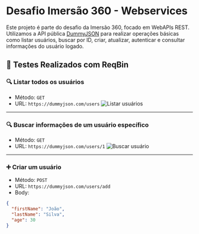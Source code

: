 # Desafio Imersão 360 - Webservices

Este projeto é parte do desafio da Imersão 360, focado em WebAPIs REST. Utilizamos a API pública [DummyJSON](https://dummyjson.com/docs/users) para realizar operações básicas como listar usuários, buscar por ID, criar, atualizar, autenticar e consultar informações do usuário logado.

## 🧪 Testes Realizados com ReqBin

### 🔍 Listar todos os usuários
- Método: `GET`
- URL: `https://dummyjson.com/users`
![Listar usuários](prints/listar-usuarios.png)

---

### 🔍 Buscar informações de um usuário específico
- Método: `GET`
- URL: `https://dummyjson.com/users/1`
![Buscar usuário](prints/buscar-usuario.png)

---

### ➕ Criar um usuário
- Método: `POST`
- URL: `https://dummyjson.com/users/add`
- Body:
```json
{
  "firstName": "João",
  "lastName": "Silva",
  "age": 30
}
